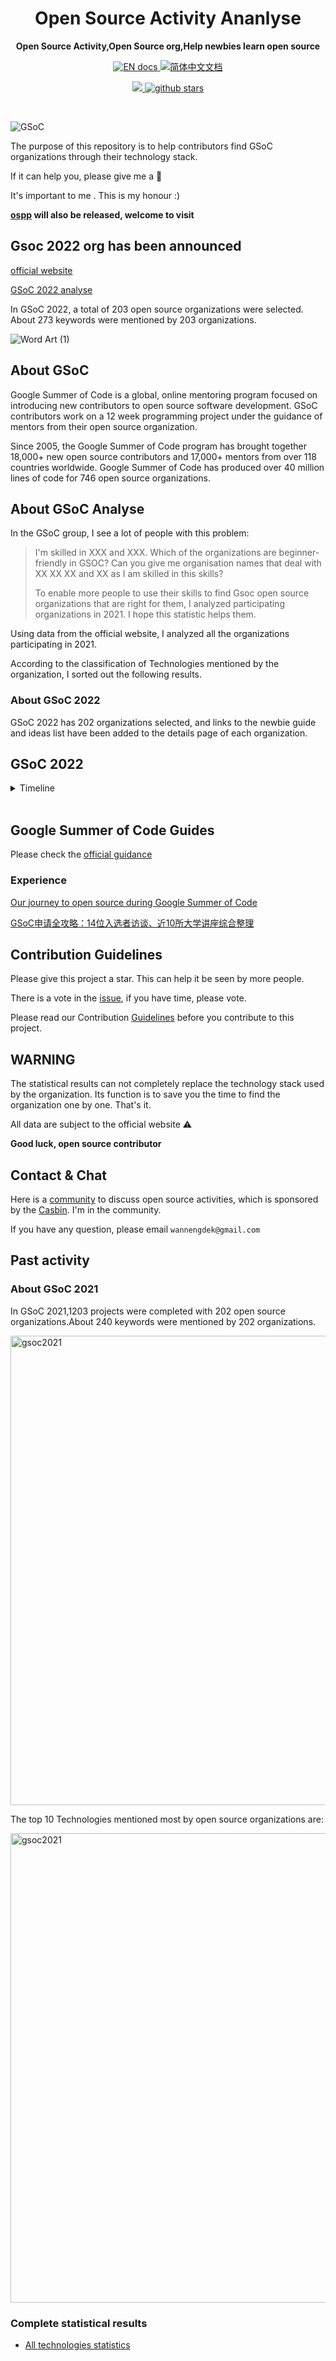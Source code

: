 
<h1 align="center" >
    Open Source Activity Ananlyse
</h1>
<p align="center">
  <strong>Open Source Activity,Open Source org,Help newbies learn open source</strong>
</p>


<p align="center">
  <a href="https://github.com/erdengk/gsoc-analyse" >
    <img src="https://img.shields.io/badge/document-English-blue.svg" alt="EN docs" />
  </a>
  <a href="https://github.com/erdengk/gsoc-analyse/tree/master/en">
    <img src="https://img.shields.io/badge/文档-简体中文-blue.svg" alt="简体中文文档" />
  </a>
</p>

<p align="center">
    <a target="_blank" href="">
        <img src="https://img.shields.io/badge/License-Apache%202.0-blue.svg?label=license" />
    </a>
   <a target="_blank" href=''>
        <img src="https://img.shields.io/github/stars/erdengk/gsoc-analyse.svg" alt="github stars"/>
   </a>

</p>
<br/>

<!--
   <a target="_blank" href=''>
        <img src="https://img.shields.io/github/contributors/erdengk/gsoc-analyse.svg" alt="github contributors"/>
   </a>
-->

![GSoC](https://summerofcode.withgoogle.com/assets/media/logo.svg)


The purpose of this repository is to help contributors find GSoC organizations through their technology stack.

If it can help you, please give me a 🌟  

It's important to me . This is my honour :)


**[ospp](https://summer-ospp.ac.cn/#/org) will also be released, welcome to visit**

## Gsoc 2022 org has been announced

[official website](https://summerofcode.withgoogle.com/programs/2022/organizations)

[GSoC 2022 analyse](https://github.com/erdengk/gsoc-analyse/blob/master/en/gsoc/GSoC2022/GSoC2022.md)

In GSoC 2022, a total of 203 open source organizations were selected. About 273 keywords were mentioned by 203 organizations.

![Word Art (1)](https://user-images.githubusercontent.com/37730787/157160231-5ed0a073-40f1-4bfe-907d-1d53db04e3ae.png)


## About GSoC
Google Summer of Code is a global, online mentoring program focused on introducing new contributors to open source software development. GSoC contributors work on a 12 week programming project under the guidance of mentors from their open source organization.

Since 2005, the Google Summer of Code program has brought together 18,000+ new open source contributors and 17,000+ mentors from over 118 countries worldwide. Google Summer of Code has produced over 40 million lines of code for 746 open source organizations.

## About GSoC Analyse

In the GSoC group, I see a lot of people with this problem:

> I'm skilled in XXX and XXX. Which of the organizations are beginner- friendly in GSOC?
> Can you give me organisation names that deal with XX XX XX and XX as I am skilled in this skills?
>
> To enable more people to use their skills to find Gsoc open source organizations that are right for them, I analyzed participating organizations in 2021. I hope this statistic helps them.

Using data from the official website, I analyzed all the organizations participating in 2021.

According to the classification of Technologies mentioned by the organization, I sorted out the following results.

### About GSoC 2022

GSoC 2022 has 202 organizations selected, and links to the newbie guide and ideas list have been added to the details page of each organization.


## GSoC 2022

<details>
<summary> Timeline </summary>

- February 7 - 18:00 UTC 

Mentoring organizations can begin submitting applications to Google
- February 21 - 18:00 UTC

Mentoring organization application deadline
- February 21 - March 6

Google program administrators review organization applications

- March 7 - 18:00 UTC

List of accepted mentoring organizations published
- March 7 - April 3

Potential GSoC contributors discuss application ideas with mentoring organizations
- April 4 - 18:00 UTC

GSoC contributor application period begins

- April 19 - 18:00 UTC

GSoC contributor application deadline
- May 12 - 18:00 UTC

GSoC contributor slot requests due from Org Admins

- May 20 - 18:00 UTC

Accepted GSoC contributor projects announced

- May 20 - June 12

Community Bonding Period | GSoC contributors get to know mentors, read documentation, get up to speed to begin working on their projects

- June 13

Coding officially begins!

- July 25 - 18:00 UTC

Mentors and GSoC contributors can begin submitting Phase 1 evaluations

- July 29 - 18:00 UTC

Phase 1 Evaluation deadline (standard coding period)

- July 25 - September 4

Work Period | GSoC contributors work on their project with guidance from Mentors

- September 5 - September 12 - 18:00 UTC

Final week: GSoC contributors submit their final work product and their final mentor evaluation (standard coding period)

- September 12 - September 19 - 18:00 UTC

Mentors submit final GSoC contributor evaluations (standard coding period)

- September 20

Initial results of Google Summer of Code 2022 announced
- September 12 - November 13

GSoC contributors with extended timelines continue coding

- November 21 - 18:00 UTC

Final date for all GSoC contributors to submit their final work product

- November 28 - 18:00 UTC

Final date for mentors to submit evaluations for GSoC contributor projects with extended deadlines
</details><br>


## Google Summer of Code Guides

Please check the [official guidance](https://google.github.io/gsocguides/student/index)

### Experience
[Our journey to open source during Google Summer of Code](https://opensource.com/article/21/10/google-summer-code?sc_cid=70160000001273HAAQ)

[GSoC申请全攻略：14位入选者访谈、近10所大学讲座综合整理](https://mp.weixin.qq.com/s?__biz=MzU0Mjc0NTcxNQ==&mid=2247484324&idx=1&sn=0b9646893ff6f37b66502849d41bd40c&chksm=fb14b6b8cc633fae6f731a3b50a88c1f7e2e1b40aaeefecefd33d6b79c3f81da688656e639b7&scene=21#wechat_redirect)

## Contribution Guidelines

Please give this project a star. This can help it be seen by more people.

There is a vote in the [issue](https://github.com/erdengk/gsoc-analyse/issues/1), if you have time, please vote.


Please read our Contribution [Guidelines](https://github.com/erdengk/gsoc-analyse/blob/master/contribution/Contribution%20Guidelines.md) before you contribute to this project.

## WARNING

The statistical results can not completely replace the technology stack used by the organization. Its function is to save you the time to find the organization one by one. That's it.

All data are subject to the official website ⚠️

**Good luck, open source contributor**

## Contact & Chat

Here is a [community](https://v2tl.com/) to discuss open source activities, which is sponsored by the [Casbin](https://github.com/casbin/casbin). 
I'm in the community.

If you have any question, please email `wannengdek@gmail.com` 

## Past activity

### About GSoC 2021

In GSoC 2021,1203 projects were completed with 202 open source organizations.About 240 keywords were mentioned by 202 organizations.


<img width="751" alt="gsoc2021" src="https://user-images.githubusercontent.com/37730787/148777428-e3a52181-40ee-42d3-9142-ef322a138b86.png">


The top 10 Technologies mentioned most by open source organizations are:

<img width="751" alt="gsoc2021" src="https://user-images.githubusercontent.com/37730787/149070819-ecab0a85-5ded-4ea7-b6d0-31438d1915c9.png">

### Complete statistical results

- [All technologies statistics](https://github.com/erdengk/gsoc-analyse/blob/master/en/gsoc/GSoC2021/GSoC2021.md)
